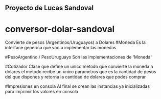 ## Proyecto de Lucas Sandoval
# conversor-dolar-sandoval
Convierte de pesos (Argentinos/Uruguayos) a Dolares
#Moneda
Es la interface generica que van a implementar las monedas

#PesoArgentino / PesoUruguayo
Son las implementaciones de 'Moneda'

#Cotizador
Clase que define un unico metodo que convierte la moneda a dolares
el metodo recibe un unico parametros que es la cantidad de pesos del que dispones
y retorna la cantidad de dolares que podes comprar

#Impresiones en consola
Al final se crean las instancias ya inicializadas
para imprimir los valores en consola
